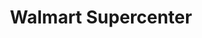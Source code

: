 ---
title: "Walmart Supercenter"
url: /arlington/walmart-supercenter-us-287-highway/
shop: supermarket
---